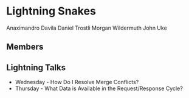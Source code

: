 # Lightning Snakes

Anaximandro Davila
Daniel Trostli
Morgan Wildermuth
John Uke


## Members

## Lightning Talks
* Wednesday - How Do I Resolve Merge Conflicts?
* Thursday - What Data is Available in the Request/Response Cycle?

